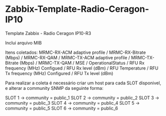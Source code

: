 # Zabbix-Template-Radio-Ceragon-IP10
Template Zabbix - Radio Ceragon IP10-R3

Inclui arquivo MIB

Itens coletados: MRMC-RX-ACM adaptive profile / MRMC-RX-Bitrate (Mbps) / MRMC-RX-QAM / MRMC-TX-ACM adaptive profile / MRMC-TX-Bitrate (Mbps) / MRMC-TX-QAM / MSE / OperationalStatus / RFU Rx frequency (MHz) Configued / RFU Rx level (dBm) / RFU Temperature / RFU Tx frequency (MHz) Configured / RFU Tx level (dBm)

Para realizar a coleta é necessário criar um host para cada SLOT disponivel, e alterar a community SNMP da seguinte forma:

SLOT 1 -> community = public_1
SLOT 2 -> community = public_2
SLOT 3 -> community = public_3
SLOT 4 -> community = public_4
SLOT 5 -> community = public_5
SLOT 6 -> community = public_6
